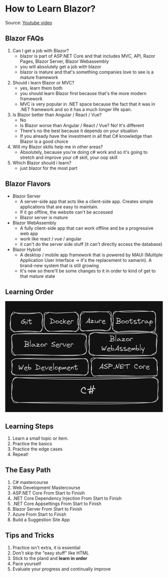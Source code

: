 # How to Learn Blazor?

Source: [Youtube video](https://youtu.be/GIcAADklnRo?si=OoT6K2AnRkWjX6Ci)


## Blazor FAQs
1. Can I get a job with Blazor?
    * blazor is part of ASP.NET Core and that includes MVC, API, Razor Pages, Blazor Server, Blazor Webassembly
    * you will absolutely get a job with blazor
    * blazor is mature and that's something companies love to see is a mature framework
2. Should i learn Blazor or MVC?
    * yes, learn them both
    * you should learn Blazor first because that's the more modern framework
    * MVC is very popular in .NET space because the fact that it was in .NET framework and so it has a much longer life span.
3. Is Blazor better than Angular / React / Vue?
    * No
    * Is Blazor worse than Angular / React / Vue? No! It's different
    * There's no the best because it depends on your situation
    * If you already have the investment in all that C# knowledge than Blazor is a good choice
4. Will my Blazor skills help me in other areas?
    * Absolutely, because you're doing c# work and so it's going to stretch and improve your c# skill, your oop skill
5. Which Blazor should i learn?
    * just blazor for the most part

## Blazor Flavors
* Blazor Server
    * A server-side app that acts like a client-side app. Creates simple applications that are easy to maintain.
    * If it go offline, the website can't be accessed
    * Blazor server is mature
* Blazor WebAssembly
    * A fully client-side app that can work offline and be a progressive web app
    * work like react / vue / angular
    * it can't do the server side stuff (it can't directly access the database)
* Blazor Hybrid
    * A desktop / mobile app framework that is powered by MAUI (Multiple Application User Interface -> it's the replacement to xamarin). A brand-new system that is still growing
    * It's new so there'll be some changes to it in order to kind of get to that mature state

## Learning Order
![Image](./images/00-learning-order.png)

## Learning Steps
1. Learn a small topic or item.
2. Practice the basics
3. Practice the edge cases
4. Repeat!

## The Easy Path
1. C# mastercourse
2. Web Development Mastercourse
3. ASP.NET Core From Start to Finisih
4. .NET Core Dependency Injection From Start to Finish
5. .NET Core Appsettings From Start to Finish
6. Blazor Server From Start to Finish
7. Azure From Start to Finish
8. Build a Suggestion Site App

## Tips and Tricks
1. Practice isn't extra, it is essential
2. Don't skip the "easy stuff" like HTML
3. Stick to the pland and **learn in order**
4. Pace yourself
5. Evaluate your progress and continually improve